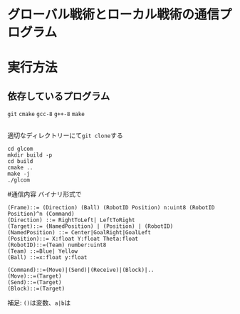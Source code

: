 # グローバル戦術とローカル戦術の通信プログラム

# 実行方法
## 依存しているプログラム
`git` `cmake` `gcc-8` `g++-8` `make`
## 
適切なディレクトリーにて`git clone`する 
```
cd glcom
mkdir build -p
cd build
cmake ..
make -j
./glcom
```
#通信内容
バイナリ形式で
```
(Frame)::= (Direction) (Ball) (RobotID Position) n:uint8 (RobotID Position)^n (Command)
(Direction) ::= RightToLeft| LeftToRight 
(Target)::= (NamedPosition) | (Position) | (RobotID)
(NamedPosition) ::= Center|GoalRight|GoalLeft
(Position)::= X:float Y:float Theta:float
(RobotID)::=(Team) number:uint8
(Team) ::=Blue| Yellow
(Ball) ::=x:float y:float

(Command)::=(Move)|(Send)|(Receive)|(Block)|..  
(Move)::=(Target)
(Send)::=(Target)
(Block)::=(Target)

```
補足: `()`は変数、`a|b`は
